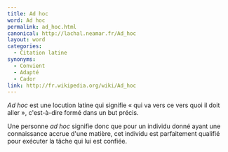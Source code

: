 ```yaml
---
title: Ad hoc
word: Ad hoc
permalink: ad_hoc.html
canonical: http://lachal.neamar.fr/Ad_hoc
layout: word
categories:
  - Citation latine
synonyms:
  - Convient
  - Adapté
  - Cador
link: http://fr.wikipedia.org/wiki/Ad_hoc
---
```


*Ad hoc* est une locution latine qui signifie « qui va vers ce vers quoi il doit aller », c'est-à-dire formé dans un but précis.

Une personne *ad hoc* signifie donc que pour un individu donné ayant une connaissance accrue d'une matière, cet individu est parfaitement qualifié pour exécuter la tâche qui lui est confiée.

